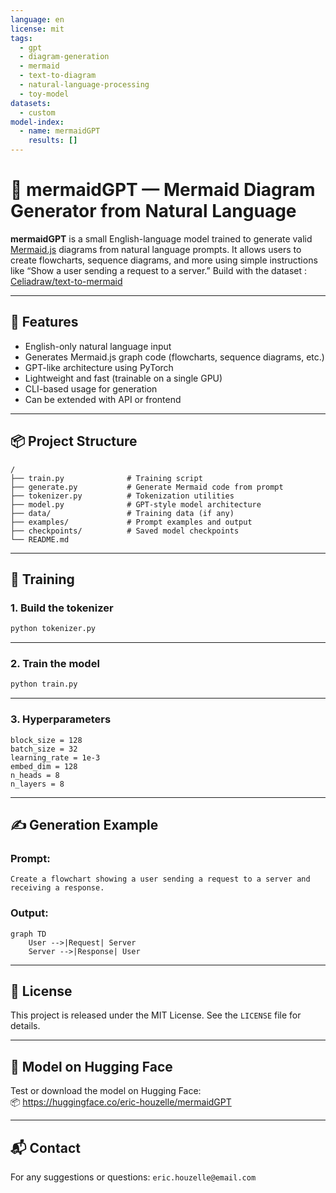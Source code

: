 ```yaml
---
language: en
license: mit
tags:
  - gpt
  - diagram-generation
  - mermaid
  - text-to-diagram
  - natural-language-processing
  - toy-model
datasets:
  - custom
model-index:
  - name: mermaidGPT
    results: []
---
```


# 🧠 mermaidGPT — Mermaid Diagram Generator from Natural Language

**mermaidGPT** is a small English-language model trained to generate valid [Mermaid.js](https://mermaid-js.github.io/) diagrams from natural language prompts. It allows users to create flowcharts, sequence diagrams, and more using simple instructions like “Show a user sending a request to a server.”
Build with the dataset : [Celiadraw/text-to-mermaid](https://huggingface.co/datasets/Celiadraw/text-to-mermaid)

---

## 🧰 Features

- English-only natural language input
- Generates Mermaid.js graph code (flowcharts, sequence diagrams, etc.)
- GPT-like architecture using PyTorch
- Lightweight and fast (trainable on a single GPU)
- CLI-based usage for generation
- Can be extended with API or frontend

---

## 📦 Project Structure

```
/
├── train.py              # Training script
├── generate.py           # Generate Mermaid code from prompt
├── tokenizer.py          # Tokenization utilities
├── model.py              # GPT-style model architecture
├── data/                 # Training data (if any)
├── examples/             # Prompt examples and output
├── checkpoints/          # Saved model checkpoints
└── README.md
```

---

## 🚀 Training

### 1. Build the tokenizer

```bash
python tokenizer.py
```

---

### 2. Train the model

```bash
python train.py
```

---

### 3. Hyperparameters

```
block_size = 128
batch_size = 32
learning_rate = 1e-3
embed_dim = 128
n_heads = 8
n_layers = 8
```

---

## ✍️ Generation Example

### Prompt:
```
Create a flowchart showing a user sending a request to a server and receiving a response.
```

### Output:
```mermaid
graph TD
    User -->|Request| Server
    Server -->|Response| User
```

---

## 📄 License

This project is released under the MIT License. See the `LICENSE` file for details.

---

## 🤗 Model on Hugging Face

Test or download the model on Hugging Face:  
📦 https://huggingface.co/eric-houzelle/mermaidGPT

---

## 📬 Contact

For any suggestions or questions: `eric.houzelle@email.com`
